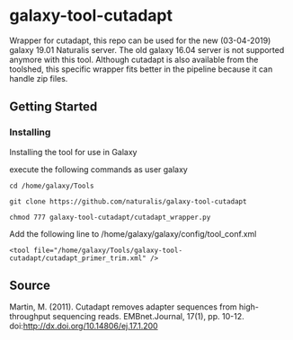 # galaxy-tool-cutadapt
Wrapper for cutadapt, this repo can be used for the new (03-04-2019) galaxy 19.01 Naturalis server. The old galaxy 16.04 server is not supported anymore with this tool. Although cutadapt is also available from the toolshed, this specific wrapper fits better in the pipeline because it can handle zip files.

## Getting Started
### Installing
Installing the tool for use in Galaxy

execute the following commands as user galaxy
```
cd /home/galaxy/Tools
```
```
git clone https://github.com/naturalis/galaxy-tool-cutadapt
```
```
chmod 777 galaxy-tool-cutadapt/cutadapt_wrapper.py
```
Add the following line to /home/galaxy/galaxy/config/tool_conf.xml
```
<tool file="/home/galaxy/Tools/galaxy-tool-cutadapt/cutadapt_primer_trim.xml" />
```
## Source

Martin, M. (2011). Cutadapt removes adapter sequences from high-throughput sequencing reads. EMBnet.Journal, 17(1), pp. 10-12. doi:http://dx.doi.org/10.14806/ej.17.1.200
